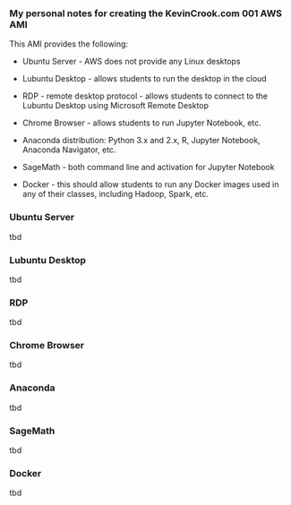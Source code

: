 ### My personal notes for creating the KevinCrook.com 001 AWS AMI

This AMI provides the following:

* Ubuntu Server - AWS does not provide any Linux desktops

* Lubuntu Desktop - allows students to run the desktop in the cloud

* RDP - remote desktop protocol - allows students to connect to the Lubuntu Desktop using Microsoft Remote Desktop

* Chrome Browser - allows students to run Jupyter Notebook, etc.

* Anaconda distribution: Python 3.x and 2.x, R, Jupyter Notebook, Anaconda Navigator, etc.

* SageMath - both command line and activation for Jupyter Notebook

* Docker - this should allow students to run any Docker images used in any of their classes, including Hadoop, Spark, etc.

### Ubuntu Server

tbd

### Lubuntu Desktop

tbd

### RDP

tbd

### Chrome Browser

tbd

### Anaconda 

tbd

### SageMath

tbd

### Docker

tbd
